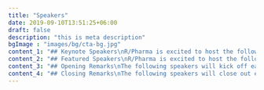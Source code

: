 ```yaml
---
title: "Speakers"
date: 2019-09-10T13:51:25+06:00
draft: false
description: "this is meta description"
bgImage : "images/bg/cta-bg.jpg"
content_1: "## Keynote Speakers\nR/Pharma is excited to host the following keynote speakers."
content_2: "## Featured Speakers\nR/Pharma is excited to host the following featured speakers."
content_3: "## Opening Remarks\nThe following speakers will kick off each day of R/Pharma."
content_4: "## Closing Remarks\nThe following speakers will close out each day of R/Pharma."
---
```


